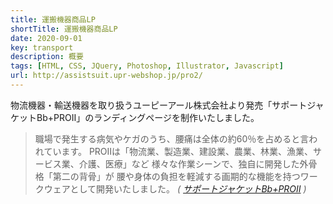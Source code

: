 ```yaml
---
title: 運搬機器商品LP
shortTitle: 運搬機器商品LP
date: 2020-09-01
key: transport
description: 概要
tags: [HTML, CSS, JQuery, Photoshop, Illustrator, Javascript]
url: http://assistsuit.upr-webshop.jp/pro2/
---
```


物流機器・輸送機器を取り扱うユーピーアール株式会社より発売「サポートジャケットBb+PROⅡ」のランディングページを制作いたしました。

> 職場で発生する病気やケガのうち、腰痛は全体の約60％を占めると言われています。
PROⅡは「物流業、製造業、建設業、農業、林業、漁業、サービス業、介護、医療」など
様々な作業シーンで、独自に開発した外骨格「第二の背骨」が
腰や身体の負担を軽減する画期的な機能を持つワークウェアとして開発いたしました。
<cite>( [サポートジャケットBb+PROⅡ](http://assistsuit.upr-webshop.jp/pro2/) )</cite>
